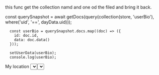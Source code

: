  
 
 this func get the collection namd and one od the filed and bring it back.
 
 
 
 const querySnapshot = await getDocs(query(collection(store, 'userBio'), where('uid', '==', dayData.uid)));
      
      const userBio = querySnapshot.docs.map((doc) => ({
        id: doc.id,
        data: doc.data()
      }));
      
      setUserData(userBio);
      console.log(userBio);




 <div className ='continerSearch'>
            <form onSubmit={{}}>
                <div className='setSearch'>
                <label className='labelName' type="text">My location</label>
                <Select
                    className='seLectHome'
                    // id="seLectHome"
                    options={City}
                    onChange={handleLocationChange}
                    required
                />
                <label  className='labelName'  type="text">Destination</label>
                <Select
                className='seLectHome'
                    // id="seLectHome"
                    options={City}
                    onChange={handleDestinationChange}
                    required
                />

                <button type="submit" className="BTNsearch" > Search 🔎</button>
                </div>
            </form>